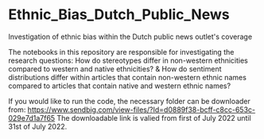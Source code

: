 # Ethnic_Bias_Dutch_Public_News
Investigation of ethnic bias within the Dutch public news outlet's coverage

The notebooks in this repository are responsible for investigating the research questions: 
How do stereotypes differ in non-western ethnicities compared to western and native ethnicities? 
& 
How do sentiment distributions differ within articles that contain non-western ethnic names compared to articles that contain native and western ethnic names?

If you would like to run the code, the necessary folder can be downloader from: https://www.sendbig.com/view-files/?Id=d0889f38-bcff-c8cc-653c-029e7d1a7f65
The downloadable link is valied from first of July 2022 until 31st of July 2022.
